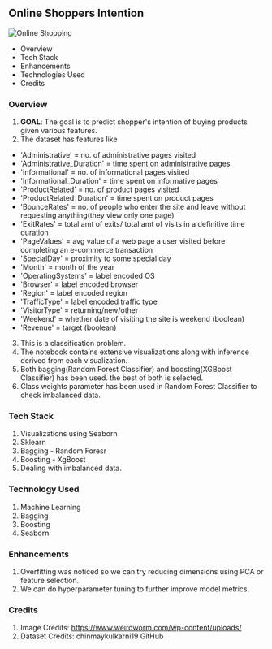 ## Online Shoppers Intention

![Online Shopping](https://www.weirdworm.com/wp-content/uploads/2020/01/Online-Shopping.jpg)

- Overview
- Tech Stack
- Enhancements
- Technologies Used
- Credits

### Overview
1. __GOAL__: The goal is to predict shopper's intention of buying products given various features.
2. The dataset has features like 
- 'Administrative' = no. of administrative pages visited
- 'Administrative_Duration' = time spent on administrative pages
- 'Informational' = no. of informational pages visited
- 'Informational_Duration' = time spent on informative pages
- 'ProductRelated' = no. of product pages visited
- 'ProductRelated_Duration' = time spent on product pages
- 'BounceRates' = no. of people who enter the site and leave without requesting anything(they view only one page)
- 'ExitRates' = total amt of exits/ total amt of visits in a definitive time duration
- 'PageValues' = avg value of a web page a user visited before completing an e-commerce transaction
- 'SpecialDay' = proximity to some special day
- 'Month' = month of the year
- 'OperatingSystems' = label encoded OS
- 'Browser' = label encoded browser
- 'Region' = label encoded region
- 'TrafficType' = label encoded traffic type
- 'VisitorType' = returning/new/other
- 'Weekend' = whether date of visiting the site is weekend (boolean)
- 'Revenue' = target (boolean)

3. This is a classification problem.
4. The notebook contains extensive visualizations along with inference derived from each visualization.
5. Both bagging(Random Forest Classifier) and boosting(XGBoost Classifier) has been used. the best of both is selected.
6. Class weights parameter has been used in Random Forest Classifier to check imbalanced data.

### Tech Stack
1. Visualizations using Seaborn
2. Sklearn
3. Bagging - Random Foresr
4. Boosting - XgBoost
5. Dealing with imbalanced data.

### Technology Used
1. Machine Learning
2. Bagging
3. Boosting
4. Seaborn

### Enhancements

1. Overfitting was noticed so we can try reducing dimensions using PCA or feature selection.
2. We can do hyperparameter tuning to further improve model metrics.

### Credits
1. Image Credits: https://www.weirdworm.com/wp-content/uploads/
2. Dataset Credits: chinmaykulkarni19 GitHub
